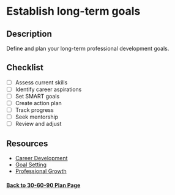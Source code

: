 # Establish long-term goals

## Description

Define and plan your long-term professional development goals.

## Checklist

- [ ] Assess current skills
- [ ] Identify career aspirations
- [ ] Set SMART goals
- [ ] Create action plan
- [ ] Track progress
- [ ] Seek mentorship
- [ ] Review and adjust

## Resources

- [Career Development](https://www.indeed.com/career-advice/career-development)
- [Goal Setting](https://www.mindtools.com/page6.html)
- [Professional Growth](https://www.linkedin.com/learning/)

#### [Back to 30-60-90 Plan Page](../README.md)
